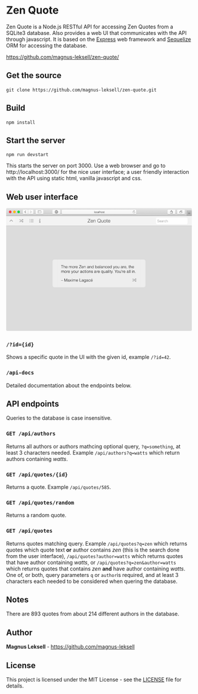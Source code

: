 # Zen Quote

Zen Quote is a Node.js RESTful API for accessing Zen Quotes from a SQLite3 database. Also provides a web UI that communicates with the API through javascript. It is based on the [Express](http://expressjs.com/) web framework and [Sequelize](https://sequelize.org/) ORM for accessing the database.

https://github.com/magnus-leksell/zen-quote/

## Get the source

    git clone https://github.com/magnus-leksell/zen-quote.git

## Build

    npm install

## Start the server

    npm run devstart

This starts the server on port 3000. Use a web browser and go to http://localhost:3000/ for the nice user interface; a user friendly interaction with the API using static html, vanilla javascript and css.

## Web user interface

![Zen Quote](./docs/images/zen-quote.png)

### `/?id={id}`

Shows a specific quote in the UI with the given id, example `/?id=42`.

### `/api-docs`

Detailed documentation about the endpoints below.

## API endpoints

Queries to the database is case insensitive.

### `GET /api/authors`

Returns all authors or authors mathcing optional query, `?q=something`, at least 3 characters needed. Example `/api/authors?q=watts` which return authors containing _watts_.

### `GET /api/quotes/{id}`

Returns a quote. Example `/api/quotes/585`.

### `GET /api/quotes/random`

Returns a random quote.

### `GET /api/quotes`

Returns quotes matching query. Example `/api/quotes?q=zen` which returns quotes which quote text **or** author contains _zen_ (this is the search done from the user interface), `/api/quotes?author=watts` which returns quotes that have author containing _watts_, or `/api/quotes?q=zen&author=watts` which returns quotes that contains _zen_ **and** have author containing _watts_. One of, or both, query parameters `q` or `author`is required, and at least 3 characters each needed to be considered when quering the database.

## Notes

There are 893 quotes from about 214 different authors in the database.

## Author

**Magnus Leksell** - https://github.com/magnus-leksell

## License

This project is licensed under the MIT License - see the [LICENSE](LICENSE) file for details.